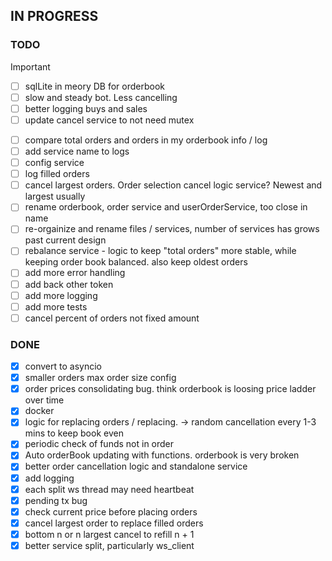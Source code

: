 ## IN PROGRESS

### TODO

> [!IMPORTANT]
>
> - [ ] sqlLite in meory DB for orderbook
> - [ ] slow and steady bot. Less cancelling
> - [ ] better logging buys and sales
> - [ ] update cancel service to not need mutex

- [ ] compare total orders and orders in my orderbook info / log
- [ ] add service name to logs
- [ ] config service
- [ ] log filled orders
- [ ] cancel largest orders. Order selection cancel logic service? Newest and largest usually
- [ ] rename orderbook, order service and userOrderService, too close in name
- [ ] re-orgainize and rename files / services, number of services has grows past current design
- [ ] rebalance service - logic to keep "total orders" more stable, while keeping order book balanced. also keep oldest orders
- [ ] add more error handling
- [ ] add back other token
- [ ] add more logging
- [ ] add more tests
- [ ] cancel percent of orders not fixed amount

### DONE

- [x] convert to asyncio
- [x] smaller orders max order size config
- [x] order prices consolidating bug. think orderbook is loosing price ladder over time
- [x] docker
- [x] logic for replacing orders / replacing. -> random cancellation every 1-3 mins to keep book even
- [x] periodic check of funds not in order
- [x] Auto orderBook updating with functions. orderbook is very broken
- [x] better order cancellation logic and standalone service
- [x] add logging
- [x] each split ws thread may need heartbeat
- [x] pending tx bug
- [x] check current price before placing orders
- [x] cancel largest order to replace filled orders
- [x] bottom n or n largest cancel to refill n + 1
- [x] better service split, particularly ws_client
